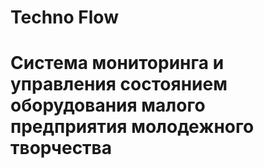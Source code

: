 # Techno Flow
# Система мониторинга и управления состоянием оборудования малого предприятия молодежного творчества
